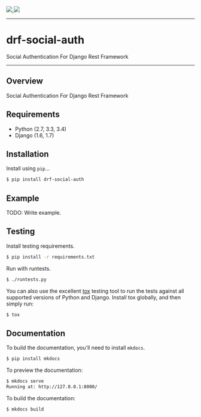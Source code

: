 <div class="badges">
    <a href="http://travis-ci.org/ramzitannous/drf-social-auth">
        <img src="https://travis-ci.org/ramzitannous/drf-social-auth.svg?branch=master">
    </a>
    <a href="https://pypi.python.org/pypi/drf-social-auth">
        <img src="https://img.shields.io/pypi/v/drf-social-auth.svg">
    </a>
</div>

---

# drf-social-auth

Social Authentication For Django Rest Framework

---

## Overview

Social Authentication For Django Rest Framework

## Requirements

* Python (2.7, 3.3, 3.4)
* Django (1.6, 1.7)

## Installation

Install using `pip`...

```bash
$ pip install drf-social-auth
```

## Example

TODO: Write example.

## Testing

Install testing requirements.

```bash
$ pip install -r requirements.txt
```

Run with runtests.

```bash
$ ./runtests.py
```

You can also use the excellent [tox](http://tox.readthedocs.org/en/latest/) testing tool to run the tests against all supported versions of Python and Django. Install tox globally, and then simply run:

```bash
$ tox
```

## Documentation

To build the documentation, you'll need to install `mkdocs`.

```bash
$ pip install mkdocs
```

To preview the documentation:

```bash
$ mkdocs serve
Running at: http://127.0.0.1:8000/
```

To build the documentation:

```bash
$ mkdocs build
```
